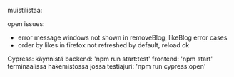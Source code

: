 muistilistaa:

open issues:
- error message windows not shown in removeBlog, likeBlog error cases 
- order by likes in firefox not refreshed by default, reload ok

Cypress:
käynnistä 
backend: 'npm run start:test'
frontend: 'npm start'
terminaalissa hakemistossa jossa testiajuri:
'npm run cypress:open'